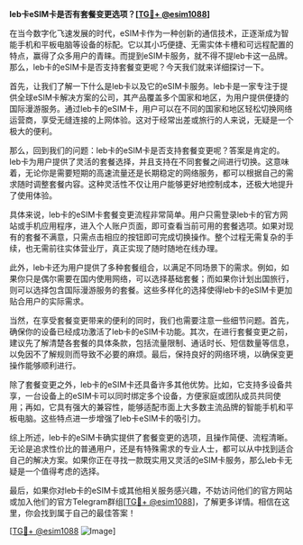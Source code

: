 **leb卡eSIM卡是否有套餐变更选项？[[TG💪+ @esim1088](https://t.me/s/esim1088)]**

在当今数字化飞速发展的时代，eSIM卡作为一种创新的通信技术，正逐渐成为智能手机和平板电脑等设备的标配。它以其小巧便捷、无需实体卡槽和可远程配置的特点，赢得了众多用户的青睐。而提到eSIM卡服务，就不得不提leb卡这一品牌。那么，leb卡的eSIM卡是否支持套餐变更呢？今天我们就来详细探讨一下。

首先，让我们了解一下什么是leb卡以及它的eSIM卡服务。leb卡是一家专注于提供全球eSIM卡解决方案的公司，其产品覆盖多个国家和地区，为用户提供便捷的国际漫游服务。通过leb卡的eSIM卡，用户可以在不同的国家和地区轻松切换网络运营商，享受无缝连接的上网体验。这对于经常出差或旅行的人来说，无疑是一个极大的便利。

那么，回到我们的问题：leb卡的eSIM卡是否支持套餐变更呢？答案是肯定的。leb卡为用户提供了灵活的套餐选择，并且支持在不同套餐之间进行切换。这意味着，无论你是需要短期的高速流量还是长期稳定的网络服务，都可以根据自己的需求随时调整套餐内容。这种灵活性不仅让用户能够更好地控制成本，还极大地提升了使用体验。

具体来说，leb卡的eSIM卡套餐变更流程非常简单。用户只需登录leb卡的官方网站或手机应用程序，进入个人账户页面，即可查看当前可用的套餐选项。如果对现有的套餐不满意，只需点击相应的按钮即可完成切换操作。整个过程无需复杂的手续，也无需前往实体营业厅，真正实现了随时随地在线办理。

此外，leb卡还为用户提供了多种套餐组合，以满足不同场景下的需求。例如，如果你只是偶尔需要在国内使用网络，可以选择基础套餐；而如果你计划出国旅行，则可以选择包含国际漫游服务的套餐。这些多样化的选择使得leb卡的eSIM卡更加贴合用户的实际需求。

当然，在享受套餐变更带来的便利的同时，我们也需要注意一些细节问题。首先，确保你的设备已经成功激活了leb卡的eSIM卡功能。其次，在进行套餐变更之前，建议先了解清楚各套餐的具体条款，包括流量限制、通话时长、短信数量等信息，以免因不了解规则而导致不必要的麻烦。最后，保持良好的网络环境，以确保变更操作能够顺利进行。

除了套餐变更之外，leb卡的eSIM卡还具备许多其他优势。比如，它支持多设备共享，一台设备上的eSIM卡可以同时绑定多个设备，方便家庭或团队成员共同使用；再如，它具有强大的兼容性，能够适配市面上大多数主流品牌的智能手机和平板电脑。这些特点进一步增强了leb卡eSIM卡的吸引力。

综上所述，leb卡的eSIM卡确实提供了套餐变更的选项，且操作简便、流程清晰。无论是追求性价比的普通用户，还是有特殊需求的专业人士，都可以从中找到适合自己的解决方案。如果你正在寻找一款既实用又灵活的eSIM卡服务，那么leb卡无疑是一个值得考虑的选择。

最后，如果你对leb卡的eSIM卡或其他相关服务感兴趣，不妨访问他们的官方网站或加入他们的官方Telegram群组[[TG💪+ @esim1088](https://t.me/s/esim1088)]，了解更多详情。相信在这里，你会找到属于自己的最佳答案！

[[TG💪+ @esim1088](https://t.me/s/esim1088) ![Image](https://i.postimg.cc/4NQfJmqS/Snipaste-2025-05-13-00-14-12.png)]